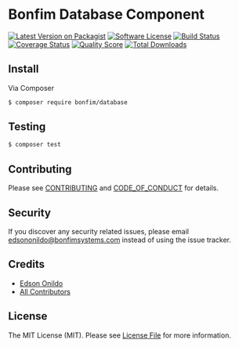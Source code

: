 # Bonfim Database Component

[![Latest Version on Packagist][ico-version]][link-packagist]
[![Software License][ico-license]](LICENSE.md)
[![Build Status][ico-travis]][link-travis]
[![Coverage Status][ico-scrutinizer]][link-scrutinizer]
[![Quality Score][ico-code-quality]][link-code-quality]
[![Total Downloads][ico-downloads]][link-downloads]

## Install

Via Composer

``` bash
$ composer require bonfim/database
```

## Testing

``` bash
$ composer test
```

## Contributing

Please see [CONTRIBUTING](CONTRIBUTING.md) and [CODE_OF_CONDUCT](CODE_OF_CONDUCT.md) for details.

## Security

If you discover any security related issues, please email edsononildo@bonfimsystems.com instead of using the issue tracker.

## Credits

- [Edson Onildo][link-author]
- [All Contributors][link-contributors]

## License

The MIT License (MIT). Please see [License File](LICENSE.md) for more information.

[ico-version]: https://img.shields.io/packagist/v/BonfimSystems/Database.svg?style=flat-square
[ico-license]: https://img.shields.io/badge/license-MIT-brightgreen.svg?style=flat-square
[ico-travis]: https://img.shields.io/travis/BonfimSystems/Database/master.svg?style=flat-square
[ico-scrutinizer]: https://img.shields.io/scrutinizer/coverage/g/BonfimSystems/Database.svg?style=flat-square
[ico-code-quality]: https://img.shields.io/scrutinizer/g/BonfimSystems/Database.svg?style=flat-square
[ico-downloads]: https://img.shields.io/packagist/dt/BonfimSystems/Database.svg?style=flat-square

[link-packagist]: https://packagist.org/packages/BonfimSystems/Database
[link-travis]: https://travis-ci.org/BonfimSystems/Database
[link-scrutinizer]: https://scrutinizer-ci.com/g/BonfimSystems/Database/code-structure
[link-code-quality]: https://scrutinizer-ci.com/g/BonfimSystems/Database
[link-downloads]: https://packagist.org/packages/BonfimSystems/Database
[link-author]: https://github.com/EdsonOnildoJR
[link-contributors]: ../../contributors
